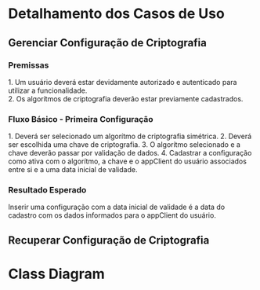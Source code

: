 # Detalhamento dos Casos de Uso

<h2>Gerenciar Configuração de Criptografia</h2>

<h3>Premissas</h3>
1. Um usuário deverá estar devidamente autorizado e autenticado para utilizar a funcionalidade.<br>
2. Os algorítmos de criptografia deverão estar previamente cadastrados.
<h3>Fluxo Básico - Primeira Configuração</h3>
1. Deverá ser selecionado um algorítmo de criptografia simétrica.
2. Deverá ser escolhida uma chave de criptografia.
3. O algorítmo selecionado e a chave deverão passar por validação de dados.
4. Cadastrar a configuração como ativa com o algorítmo, a chave e o appClient do usuário associados entre si e a uma data inicial de validade.
<h3>Resultado Esperado</h3>
Inserir uma configuração com a data inicial de validade é a data do cadastro com os dados informados para o appClient do usuário.


<h2>Recuperar Configuração de Criptografia</h2>


# Class Diagram
